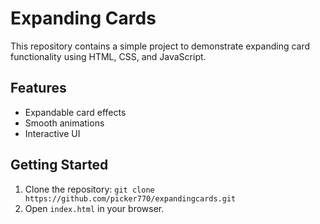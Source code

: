 # Expanding Cards

This repository contains a simple project to demonstrate expanding card functionality using HTML, CSS, and JavaScript.

## Features

- Expandable card effects
- Smooth animations
- Interactive UI

## Getting Started

1. Clone the repository: `git clone https://github.com/picker770/expandingcards.git`
2. Open `index.html` in your browser.
